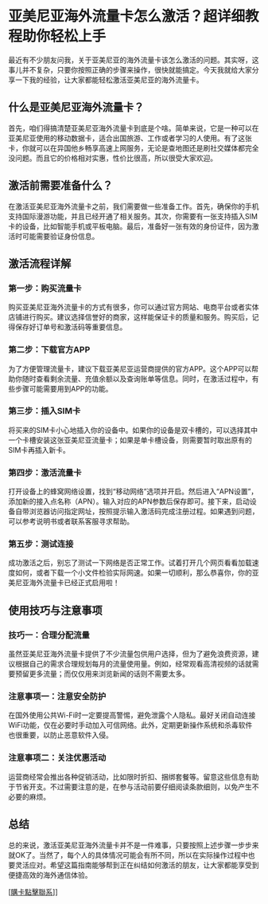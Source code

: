 # 亚美尼亚海外流量卡怎么激活？超详细教程助你轻松上手

最近有不少朋友问我，关于亚美尼亚的海外流量卡该怎么激活的问题。其实呀，这事儿并不复杂，只要你按照正确的步骤来操作，很快就能搞定。今天我就给大家分享一下我的经验，让大家都能轻松激活亚美尼亚的海外流量卡。

## 什么是亚美尼亚海外流量卡？

首先，咱们得搞清楚亚美尼亚海外流量卡到底是个啥。简单来说，它是一种可以在亚美尼亚使用的移动数据卡，适合出国旅游、工作或者学习的人使用。有了这张卡，你就可以在异国他乡畅享高速上网服务，无论是查地图还是刷社交媒体都完全没问题。而且它的价格相对实惠，性价比很高，所以很受大家欢迎。

## 激活前需要准备什么？

在激活亚美尼亚海外流量卡之前，我们需要做一些准备工作。首先，确保你的手机支持国际漫游功能，并且已经开通了相关服务。其次，你需要有一张支持插入SIM卡的设备，比如智能手机或平板电脑。最后，准备好一张有效的身份证件，因为激活时可能需要验证身份信息。

## 激活流程详解

### 第一步：购买流量卡

购买亚美尼亚海外流量卡的方式有很多，你可以通过官方网站、电商平台或者实体店铺进行购买。建议选择信誉好的商家，这样能保证卡的质量和服务。购买后，记得保存好订单号和激活码等重要信息。

### 第二步：下载官方APP

为了方便管理流量卡，建议下载亚美尼亚运营商提供的官方APP。这个APP可以帮助你随时查看剩余流量、充值余额以及查询账单等信息。同时，在激活过程中，有些步骤可能需要用到APP的功能。

### 第三步：插入SIM卡

将买来的SIM卡小心地插入你的设备中。如果你的设备是双卡槽的，可以选择其中一个卡槽安装这张亚美尼亚流量卡；如果是单卡槽设备，则需要暂时取出原有的SIM卡再插入新卡。

### 第四步：激活流量卡

打开设备上的蜂窝网络设置，找到“移动网络”选项并开启。然后进入“APN设置”，添加新的接入点名称（APN）。输入对应的APN参数后保存即可。接下来，启动设备自带浏览器访问指定网址，按照提示输入激活码完成注册过程。如果遇到问题，可以参考说明书或者联系客服寻求帮助。

### 第五步：测试连接

成功激活之后，别忘了测试一下网络是否正常工作。试着打开几个网页看看加载速度如何，或者下载一个小文件检验实际网速。如果一切顺利，那么恭喜你，你的亚美尼亚海外流量卡已经正式启用啦！

## 使用技巧与注意事项

### 技巧一：合理分配流量

虽然亚美尼亚海外流量卡提供了不少流量包供用户选择，但为了避免浪费资源，建议根据自己的需求合理规划每月的流量使用量。例如，经常观看高清视频的话就需要预留更多流量；而仅仅用来浏览新闻的话则不需要太多。

### 注意事项一：注意安全防护

在国外使用公共Wi-Fi时一定要提高警惕，避免泄露个人隐私。最好关闭自动连接WiFi功能，仅在必要时手动加入可信网络。此外，定期更新操作系统和杀毒软件也很重要，以防止恶意软件入侵。

### 注意事项二：关注优惠活动

运营商经常会推出各种促销活动，比如限时折扣、捆绑套餐等。留意这些信息有助于节省开支。不过需要注意的是，在参与活动前要仔细阅读条款细则，以免产生不必要的麻烦。

## 总结

总的来说，激活亚美尼亚海外流量卡并不是一件难事，只要按照上述步骤一步步来就OK了。当然了，每个人的具体情况可能会有所不同，所以在实际操作过程中也要灵活应对。希望这篇指南能够帮到正在纠结如何激活的朋友，让大家都能享受到便捷高效的海外通信体验。

[[購卡點擊聯系](https://t.me/s/esim1088)]]